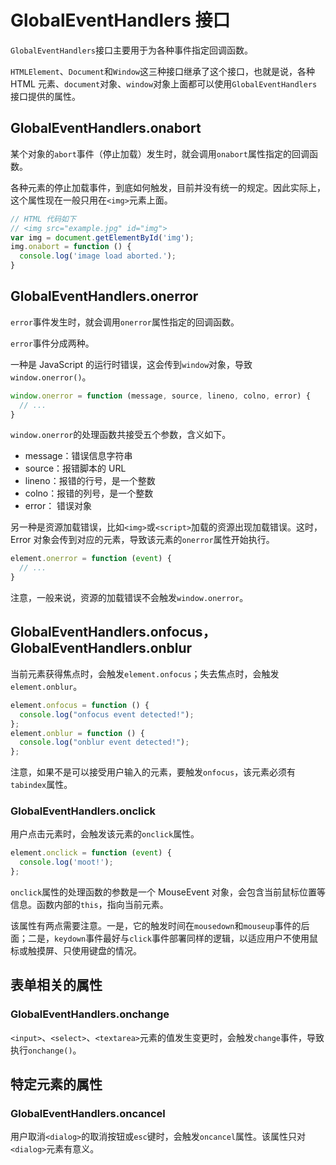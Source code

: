 # GlobalEventHandlers 接口

`GlobalEventHandlers`接口主要用于为各种事件指定回调函数。

`HTMLElement`、`Document`和`Window`这三种接口继承了这个接口，也就是说，各种 HTML 元素、`document`对象、`window`对象上面都可以使用`GlobalEventHandlers`接口提供的属性。

## GlobalEventHandlers.onabort

某个对象的`abort`事件（停止加载）发生时，就会调用`onabort`属性指定的回调函数。

各种元素的停止加载事件，到底如何触发，目前并没有统一的规定。因此实际上，这个属性现在一般只用在`<img>`元素上面。

```javascript
// HTML 代码如下
// <img src="example.jpg" id="img">
var img = document.getElementById('img');
img.onabort = function () {
  console.log('image load aborted.');
}
```

## GlobalEventHandlers.onerror

`error`事件发生时，就会调用`onerror`属性指定的回调函数。

`error`事件分成两种。

一种是 JavaScript 的运行时错误，这会传到`window`对象，导致`window.onerror()`。

```javascript
window.onerror = function (message, source, lineno, colno, error) {
  // ...
}
```

`window.onerror`的处理函数共接受五个参数，含义如下。

- message：错误信息字符串
- source：报错脚本的 URL
- lineno：报错的行号，是一个整数
- colno：报错的列号，是一个整数
- error： 错误对象

另一种是资源加载错误，比如`<img>`或`<script>`加载的资源出现加载错误。这时，Error 对象会传到对应的元素，导致该元素的`onerror`属性开始执行。

```javascript
element.onerror = function (event) {
  // ...
}
```

注意，一般来说，资源的加载错误不会触发`window.onerror`。

## GlobalEventHandlers.onfocus，GlobalEventHandlers.onblur

当前元素获得焦点时，会触发`element.onfocus`；失去焦点时，会触发`element.onblur`。

```javascript
element.onfocus = function () {
  console.log("onfocus event detected!");
};
element.onblur = function () {
  console.log("onblur event detected!");
};
```

注意，如果不是可以接受用户输入的元素，要触发`onfocus`，该元素必须有`tabindex`属性。

### GlobalEventHandlers.onclick

用户点击元素时，会触发该元素的`onclick`属性。

```javascript
element.onclick = function (event) {
  console.log('moot!');
};
```

`onclick`属性的处理函数的参数是一个 MouseEvent 对象，会包含当前鼠标位置等信息。函数内部的`this`，指向当前元素。

该属性有两点需要注意。一是，它的触发时间在`mousedown`和`mouseup`事件的后面；二是，`keydown`事件最好与`click`事件部署同样的逻辑，以适应用户不使用鼠标或触摸屏、只使用键盘的情况。

## 表单相关的属性

### GlobalEventHandlers.onchange

`<input>`、`<select>`、`<textarea>`元素的值发生变更时，会触发`change`事件，导致执行`onchange()`。

## 特定元素的属性

### GlobalEventHandlers.oncancel

用户取消`<dialog>`的取消按钮或`esc`键时，会触发`oncancel`属性。该属性只对`<dialog>`元素有意义。
